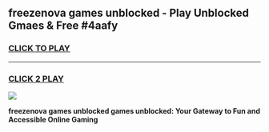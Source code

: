 
## freezenova games unblocked - Play Unblocked Gmaes & Free #4aafy
<h3>
<a href="https://news.freeplayer.one?title=freezenova_games_unblocked&ref=03M">CLICK TO PLAY</a></h3>
<hr>

<h3>
<a href="https://news.freeplayer.one?title=freezenova_games_unblocked&ref=03M">CLICK 2 PLAY</a>
  
</h3>

<a href="https://news.freeplayer.one?title=freezenova_games_unblocked&ref=03M"><img src="https://clearcache.store/games.png"></a>


**freezenova games unblocked games unblocked: Your Gateway to Fun and Accessible Online Gaming**
